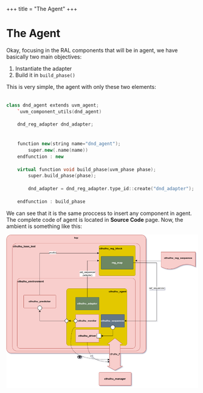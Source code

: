 +++
title = "The Agent"
+++


# The Agent

Okay, focusing in the RAL components that will be in agent, we have basically two main objectives:

1. Instantiate the adapter
2. Build it in `build_phase()`

This is very simple, the agent with only these two elements:


```cpp
	
class dnd_agent extends uvm_agent;
	`uvm_component_utils(dnd_agent)

	dnd_reg_adapter dnd_adapter;


	function new(string name="dnd_agent");
		super.new(.name(name))
	endfunction : new

	virtual function void build_phase(uvm_phase phase);
		super.build_phase(phase);

		dnd_adapter = dnd_reg_adapter.type_id::create("dnd_adapter");

	endfunction : build_phase

```

We can see that it is the same proccess to insert any component in agent. The complete code of agent is located in **Source Code** page. Now, the ambient is something like this:

![UVM environment](/assets/some_percent_diagram_03.png)
